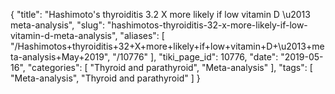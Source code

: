 {
    "title": "Hashimoto's thyroiditis 3.2 X more likely if low vitamin D \u2013 meta-analysis",
    "slug": "hashimotos-thyroiditis-32-x-more-likely-if-low-vitamin-d-meta-analysis",
    "aliases": [
        "/Hashimotos+thyroiditis+32+X+more+likely+if+low+vitamin+D+\u2013+meta-analysis+May+2019",
        "/10776"
    ],
    "tiki_page_id": 10776,
    "date": "2019-05-16",
    "categories": [
        "Thyroid and parathyroid",
        "Meta-analysis"
    ],
    "tags": [
        "Meta-analysis",
        "Thyroid and parathyroid"
    ]
}